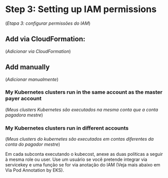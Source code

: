 # Step 3: Setting up IAM permissions
(_Etapa 3: configurar permissões do IAM_)

## Add via CloudFormation:
(_Adicionar via CloudFormation_)

## Add manually
(_Adicionar manualmente_)


### My Kubernetes clusters run in the same account as the master payer account
(_Meus clusters Kubernetes são executados na mesma conta que a conta pagadora mestre_)

### My Kubernetes clusters run in different accounts
(_Meus clusters do kubernetes são executados em contas diferentes da conta do pagador mestre_)

Em cada subconta executando o kubecost, anexe as duas políticas a seguir à mesma role ou user. Use um usuário se você pretende integrar via servicekey e uma função se for via anotação do IAM (Veja mais abaixo em Via Pod Annotation by EKS). 